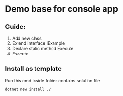 # Demo base for console app

## Guide:

1. Add new class
2. Extend interface IExample
3. Declare static method Execute
4. Execute

## Install as template

Run this cmd inside folder contains solution file

```
dotnet new install ./
```
